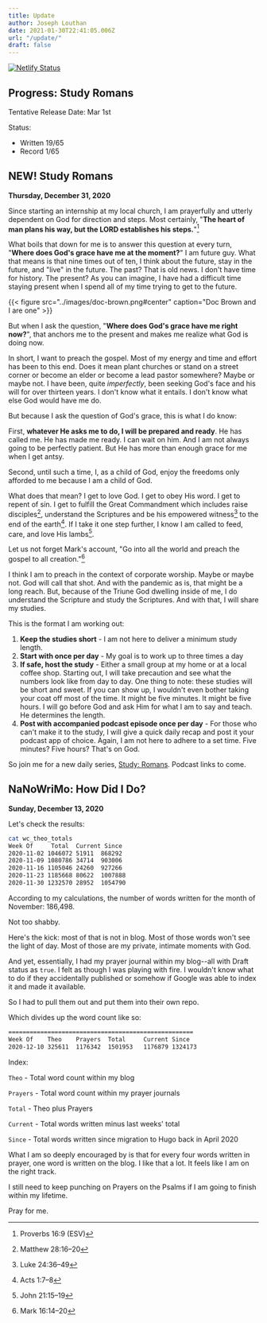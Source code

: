```yaml
---
title: Update
author: Joseph Louthan
date: 2021-01-30T22:41:05.006Z
url: "/update/"
draft: false
---
```


[![Netlify Status](https://api.netlify.com/api/v1/badges/68eb3540-2cf6-42c3-be87-cac7f1289a57/deploy-status)](https://app.netlify.com/sites/festive-hopper-1abe84/deploys)


## Progress: Study Romans

Tentative Release Date: Mar 1st

Status:

- Written 19/65
- Record 1/65

## NEW! Study Romans

**Thursday, December 31, 2020**

Since starting an internship at my local church, I am prayerfully and utterly dependent on God for direction and steps. Most certainly, "**The heart of man plans his way, but the LORD establishes his steps.**"[^1]

What boils that down for me is to answer this question at every turn, "**Where does God's grace have me at the moment?**" I am future guy. What that means is that nine times out of ten, I think about the future, stay in the future, and "live" in the future. The past? That is old news. I don't have time for history. The present? As you can imagine, I have had a difficult time staying present when I spend all of my time trying to get to the future.


{{< figure src="../images/doc-brown.png#center" caption="Doc Brown and I are one" >}}

But when I ask the question, "**Where does God's grace have me right now?**", that anchors me to the present and makes me realize what God is doing now.

In short, I want to preach the gospel. Most of my energy and time and effort has been to this end. Does it mean plant churches or stand on a street corner or become an elder or become a lead pastor somewhere? Maybe or maybe not. I have been, quite *imperfectly*, been seeking God's face and his will for over thirteen years. I don't know what it entails. I don't know what else God would have me do.

But because I ask the question of God's grace, this is what I do know:

First, **whatever He asks me to do, I will be prepared and ready**. He has called me. He has made me ready. I can wait on him. And I am not always going to be perfectly patient. But He has more than enough grace for me when I get antsy.

Second, until such a time, I, as a child of God, enjoy the freedoms only afforded to me because I am a child of God.

What does that mean? I get to love God. I get to obey His word. I get to repent of sin. I get to fulfill the Great Commandment which includes raise disciples[^2], understand the Scriptures and be his empowered witness[^4] to the end of the earth[^5]. If I take it one step further, I know I am called to feed, care, and love His lambs[^6].

Let us not forget Mark's account, "Go into all the world and preach the gospel to all creation."[^3]

I think I am to preach in the context of corporate worship. Maybe or maybe not. God will call that shot. And with the pandemic as is, that might be a long reach. But, because of the Triune God dwelling inside of me, I do understand the Scripture and study the Scriptures. And with that, I will share my studies.

This is the format I am working out:

1. **Keep the studies short** - I am not here to deliver a minimum study length.
2. **Start with once per day** - My goal is to work up to three times a day
3. **If safe, host the study** - Either a small group at my home or at a local coffee shop. Starting out, I will take precaution and see what the numbers look like from day to day. One thing to note: these studies will be short and sweet. If you can show up, I wouldn't even bother taking your coat off most of the time. It might be five minutes. It might be five hours. I will go before God and ask Him for what I am to say and teach.  He determines the length.
4. **Post with accompanied podcast episode once per day** - For those who can't make it to the study, I will give a quick daily recap and post it your podcast app of choice.  Again, I am not here to adhere to a set time. Five minutes? Five hours? That's on God.

So join me for a new daily series, [Study: Romans](https://theologic.us/tags/bible-study-romans/). Podcast links to come.

[^1]: Proverbs 16:9 (ESV)
[^2]: Matthew 28:16–20
[^3]: Mark 16:14–20
[^4]: Luke 24:36–49
[^5]: Acts 1:7–8
[^6]: John 21:15–19

## NaNoWriMo: How Did I Do?

**Sunday, December 13, 2020**

Let's check the results:

```zsh
cat wc_theo_totals
Week Of	    Total  Current Since
2020-11-02 1046072 51911  868292
2020-11-09 1080786 34714  903006
2020-11-16 1105046 24260  927266
2020-11-23 1185668 80622  1007888
2020-11-30 1232570 28952  1054790
```

According to my calculations, the number of words written for the month of November: 186,498.

Not too shabby.

Here's the kick: most of that is not in blog. Most of those words won't see the light of day. Most of those are my private, intimate moments with God.

And yet, essentially, I had my prayer journal within my blog--all with Draft status as `true`.  I felt as though I was playing with fire. I wouldn't know what to do if they accidentally published or somehow if Google was able to index it and made it available.

So I had to pull them out and put them into their own repo.

Which divides up the word count like so:

```zsh
====================================================
Week Of    Theo    Prayers  Total     Current Since
2020-12-10 325611  1176342  1501953   1176879 1324173
```

Index:

`Theo` - Total word count within my blog

`Prayers` - Total word count within my prayer journals

`Total` - Theo plus Prayers

`Current` - Total words written minus last weeks' total

`Since` - Total words written since migration to Hugo back in April 2020

What I am so deeply encouraged by is that for every four words written in prayer, one word is written on the blog. I like that a lot. It feels like I am on the right track.

I still need to keep punching on Prayers on the Psalms if I am going to finish within my lifetime.

Pray for me.
